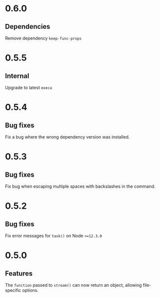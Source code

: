 # 0.6.0

## Dependencies

Remove dependency `keep-func-props`

# 0.5.5

## Internal

Upgrade to latest `execa`

# 0.5.4

## Bug fixes

Fix a bug where the wrong dependency version was installed.

# 0.5.3

## Bug fixes

Fix bug when escaping multiple spaces with backslashes in the command.

# 0.5.2

## Bug fixes

Fix error messages for `task()` on Node `>=12.3.0`

# 0.5.0

## Features

The `function` passed to `stream()` can now return an object, allowing
file-specific options.
